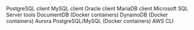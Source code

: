 PostgreSQL client
MySQL client
Oracle client
MariaDB client
Microsoft SQL Server tools
DocumentDB (Docker containers)
DynamoDB (Docker containers)
Aurora PostgreSQL/MySQL (Docker containers)
AWS CLI

